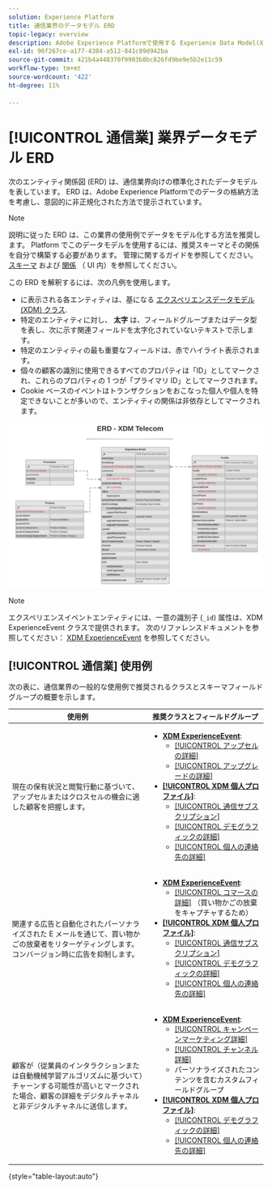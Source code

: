 ```yaml
---
solution: Experience Platform
title: 通信業界のデータモデル ERD
topic-legacy: overview
description: Adobe Experience Platformで使用する Experience Data Model(XDM) と互換性のある、通信業界向けの標準化されたデータモデルを示すエンティティ関係図 (ERD) を表示します。
exl-id: 96f267ce-a177-4384-a512-841c89d942ba
source-git-commit: 421b4a448370f9903b8bc826fd9be9e5b2e11c59
workflow-type: tm+mt
source-wordcount: '422'
ht-degree: 11%

---
```


# [!UICONTROL 通信業] 業界データモデル ERD

次のエンティティ関係図 (ERD) は、通信業界向けの標準化されたデータモデルを表しています。 ERD は、Adobe Experience Platformでのデータの格納方法を考慮し、意図的に非正規化された方法で提示されています。

>[!NOTE]
>
>説明に従った ERD は、この業界の使用例でデータをモデル化する方法を推奨します。 Platform でこのデータモデルを使用するには、推奨スキーマとその関係を自分で構築する必要があります。 管理に関するガイドを参照してください。 [スキーマ](../../ui/resources/schemas.md) および [関係](../../tutorials/relationship-ui.md) （ UI 内）を参照してください。

この ERD を解釈するには、次の凡例を使用します。

* に表示される各エンティティは、基になる [エクスペリエンスデータモデル (XDM) クラス](../composition.md#class).
* 特定のエンティティに対し、 **太字** は、フィールドグループまたはデータ型を表し、次に示す関連フィールドを太字化されていないテキストで示します。
* 特定のエンティティの最も重要なフィールドは、赤でハイライト表示されます。
* 個々の顧客の識別に使用できるすべてのプロパティは「ID」としてマークされ、これらのプロパティの 1 つが「プライマリ ID」としてマークされます。
* Cookie ベースのイベントはトランザクションをおこなった個人や個人を特定できないことが多いので、エンティティの関係は非依存としてマークされます。


![](../../images/industries/telecom.png)

>[!NOTE]
>
>エクスペリエンスイベントエンティティには、一意の識別子 (`_id`) 属性は、XDM ExperienceEvent クラスで提供されます。 次のリファレンスドキュメントを参照してください： [XDM ExperienceEvent](../../classes/experienceevent.md) を参照してください。

## [!UICONTROL 通信業] 使用例

次の表に、通信業界の一般的な使用例で推奨されるクラスとスキーマフィールドグループの概要を示します。

| 使用例 | 推奨クラスとフィールドグループ |
| --- | --- |
| 現在の保有状況と閲覧行動に基づいて、アップセルまたはクロスセルの機会に適した顧客を把握します。 | <ul><li>**[XDM ExperienceEvent](../../classes/experienceevent.md)**:<ul><li>[[!UICONTROL アップセルの詳細]](../../field-groups/event/upsell-details.md)</li><li>[[!UICONTROL アップグレードの詳細]](../../field-groups/event/upgrade-details.md)</li></ul></li><li>**[[!UICONTROL XDM 個人プロファイル]](../../classes/individual-profile.md)**:<ul><li>[[!UICONTROL 通信サブスクリプション]](../../field-groups/profile/telecom-subscription.md)</li><li>[[!UICONTROL デモグラフィックの詳細]](../../field-groups/profile/demographic-details.md)</li><li>[[!UICONTROL 個人の連絡先の詳細]](../../field-groups/profile/personal-contact-details.md)</li></ul></li></ul> |
| 関連する広告と自動化されたパーソナライズされた E メールを通じて、買い物かごの放棄者をリターゲティングします。 コンバージョン時に広告を抑制します。 | <ul><li>**[XDM ExperienceEvent](../../classes/experienceevent.md)**:<ul><li>[[!UICONTROL コマースの詳細]](../../field-groups/event/upsell-details.md) （買い物かごの放棄をキャプチャするため）</li></ul></li><li>**[[!UICONTROL XDM 個人プロファイル]](../../classes/individual-profile.md)**:<ul><li>[[!UICONTROL 通信サブスクリプション]](../../field-groups/profile/telecom-subscription.md)</li><li>[[!UICONTROL デモグラフィックの詳細]](../../field-groups/profile/demographic-details.md)</li><li>[[!UICONTROL 個人の連絡先の詳細]](../../field-groups/profile/personal-contact-details.md)</li></ul></li></ul> |
| 顧客が（従業員のインタラクションまたは自動機械学習アルゴリズムに基づいて）チャーンする可能性が高いとマークされた場合、顧客の詳細をデジタルチャネルと非デジタルチャネルに送信します。 | <ul><li>**[XDM ExperienceEvent](../../classes/experienceevent.md)**:<ul><li>[[!UICONTROL キャンペーンマーケティング詳細]](../../field-groups/event/campaign-marketing-details.md)</li><li>[[!UICONTROL チャンネル詳細]](../../field-groups/event/channel-details.md)</li><li>パーソナライズされたコンテンツを含むカスタムフィールドグループ</li></ul></li><li>**[[!UICONTROL XDM 個人プロファイル]](../../classes/individual-profile.md)**:<ul><li>[[!UICONTROL デモグラフィックの詳細]](../../field-groups/profile/demographic-details.md)</li><li>[[!UICONTROL 個人の連絡先の詳細]](../../field-groups/profile/personal-contact-details.md)</li></ul></li></ul> |

{style=&quot;table-layout:auto&quot;}
